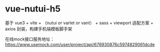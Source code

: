 # vue-nutui-h5

基于 vue3 + vite + （nutui or varlet or vant） + sass + viewport 适配方案 + axios 封装，构建手机端模板脚手架

在线mock接口服务地址：https://www.usemock.com/user/project/api/676930876c5974829061dcde